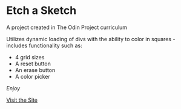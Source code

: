 # Etch a Sketch

A project created in The Odin Project curriculum

Utilizes dynamic loading of divs with the ability to color in squares - includes functionality such as:

- 4 grid sizes
- A reset button
- An erase button
- A color picker

*Enjoy*

[Visit the Site](https://github.com/z8phyr/odin-etchasketch)
